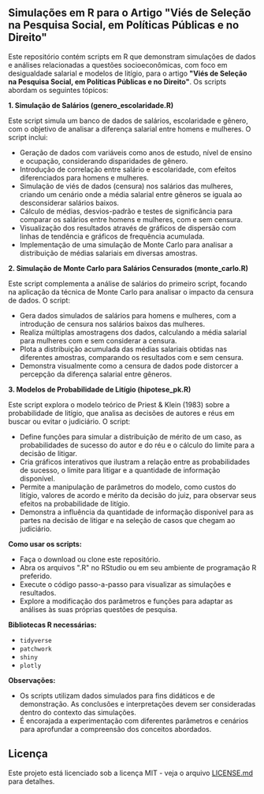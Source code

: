 ## Simulações em R para o Artigo "Viés de Seleção na Pesquisa Social, em Políticas Públicas e no Direito"

Este repositório contém scripts em R que demonstram simulações de dados e análises relacionadas a questões socioeconômicas, com foco em desigualdade salarial e  modelos de litígio, para o artigo **"Viés de Seleção na Pesquisa Social, em Políticas Públicas e no Direito"**. Os scripts abordam os seguintes tópicos:

**1. Simulação de Salários (genero_escolaridade.R)**

Este script simula um banco de dados de salários, escolaridade e gênero, com o objetivo de analisar a diferença salarial entre homens e mulheres. O script inclui:

* Geração de dados com variáveis como anos de estudo, nível de ensino e ocupação, considerando disparidades de gênero.
* Introdução de correlação entre salário e escolaridade, com efeitos diferenciados para homens e mulheres.
* Simulação de viés de dados (censura) nos salários das mulheres, criando um cenário onde a média salarial entre gêneros se iguala ao desconsiderar salários baixos.
* Cálculo de médias, desvios-padrão e testes de significância para comparar os salários entre homens e mulheres, com e sem censura.
* Visualização dos resultados através de gráficos de dispersão com linhas de tendência e gráficos de frequência acumulada.
* Implementação de uma simulação de Monte Carlo para analisar a distribuição de médias salariais em diversas amostras.

**2. Simulação de Monte Carlo para Salários Censurados (monte_carlo.R)**

Este script complementa a análise de salários do primeiro script, focando na aplicação da técnica de Monte Carlo para analisar o impacto da censura de dados. O script:

* Gera dados simulados de salários para homens e mulheres, com a introdução de censura nos salários baixos das mulheres.
* Realiza múltiplas amostragens dos dados, calculando a média salarial para mulheres com e sem considerar a censura.
* Plota a distribuição acumulada das médias salariais obtidas nas diferentes amostras, comparando os resultados com e sem censura.
* Demonstra visualmente como a censura de dados pode distorcer a percepção da diferença salarial entre gêneros.

**3. Modelos de Probabilidade de Litígio (hipotese_pk.R)**

Este script explora o modelo teórico de Priest & Klein (1983) sobre a probabilidade de litígio, que analisa as decisões de autores e réus em buscar ou evitar o judiciário. O script:

* Define funções para simular a distribuição de mérito de um caso, as probabilidades de sucesso do autor e do réu e o cálculo do limite para a decisão de litigar.
* Cria gráficos interativos que ilustram a relação entre as probabilidades de sucesso, o limite para litigar e a quantidade de informação disponível.
* Permite a manipulação de parâmetros do modelo, como custos do litígio, valores de acordo e mérito da decisão do juiz, para observar seus efeitos na probabilidade de litígio.
* Demonstra a influência da quantidade de informação disponível para as partes na decisão de litigar e na seleção de casos que chegam ao judiciário.

**Como usar os scripts:**

* Faça o download ou clone este repositório.
* Abra os arquivos ".R" no RStudio ou em seu ambiente de programação R preferido.
* Execute o código passo-a-passo para visualizar as simulações e resultados.
* Explore a modificação dos parâmetros e funções para adaptar as análises às suas próprias questões de pesquisa.

**Bibliotecas R necessárias:**

* `tidyverse`
* `patchwork`
* `shiny`
* `plotly`

**Observações:**

* Os scripts utilizam dados simulados para fins didáticos e de demonstração. As conclusões e interpretações devem ser consideradas dentro do contexto das simulações.
* É encorajada a experimentação com diferentes parâmetros e cenários para aprofundar a compreensão dos conceitos abordados. 

## Licença

Este projeto está licenciado sob a licença MIT - veja o arquivo [LICENSE.md](LICENSE.md) para detalhes. 
